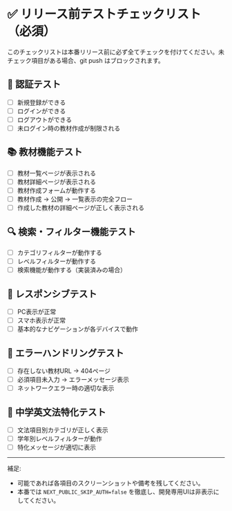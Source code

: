 # ✅ リリース前テストチェックリスト（必須）

このチェックリストは本番リリース前に必ず全てチェックを付けてください。未チェック項目がある場合、git push はブロックされます。

## 🔐 認証テスト
- [ ] 新規登録ができる
- [ ] ログインができる
- [ ] ログアウトができる
- [ ] 未ログイン時の教材作成が制限される

## 📚 教材機能テスト
- [ ] 教材一覧ページが表示される
- [ ] 教材詳細ページが表示される
- [ ] 教材作成フォームが動作する
- [ ] 教材作成 → 公開 → 一覧表示の完全フロー
- [ ] 作成した教材の詳細ページが正しく表示される

## 🔍 検索・フィルター機能テスト
- [ ] カテゴリフィルターが動作する
- [ ] レベルフィルターが動作する
- [ ] 検索機能が動作する（実装済みの場合）

## 📱 レスポンシブテスト
- [ ] PC表示が正常
- [ ] スマホ表示が正常
- [ ] 基本的なナビゲーションが各デバイスで動作

## 🚫 エラーハンドリングテスト
- [ ] 存在しない教材URL → 404ページ
- [ ] 必須項目未入力 → エラーメッセージ表示
- [ ] ネットワークエラー時の適切な表示

## 🎯 中学英文法特化テスト
- [ ] 文法項目別カテゴリが正しく表示
- [ ] 学年別レベルフィルターが動作
- [ ] 特化メッセージが適切に表示

---

補足:
- 可能であれば各項目のスクリーンショットや備考を残してください。
- 本番では `NEXT_PUBLIC_SKIP_AUTH=false` を徹底し、開発専用UIは非表示にしてください。


